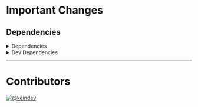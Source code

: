 # Important Changes

## Dependencies

<details>
<summary>Dependencies</summary>

- Changed **[stdout-update](https://www.npmjs.com/package/stdout-update)** from `^3.0.2` to `^3.0.3`

</details>

<details>
<summary>Dev Dependencies</summary>

- Changed **[@tagproject/docs-shared-config](https://www.npmjs.com/package/@tagproject/docs-shared-config)** from `^1.0.1` to `^1.0.2`
- Changed **[@tagproject/ts-package-shared-config](https://www.npmjs.com/package/@tagproject/ts-package-shared-config)** from `^7.2.1` to `^7.3.0`
- Changed **[@tagproject/vscode-shared-config](https://www.npmjs.com/package/@tagproject/vscode-shared-config)** from `^1.2.2` to `^1.2.3`
- Changed **[@types/jest](https://www.npmjs.com/package/@types/jest)** from `^27.4.0` to `^27.4.1`
- Changed **[@types/node](https://www.npmjs.com/package/@types/node)** from `^17.0.14` to `^17.0.21`
- Changed **[@typescript-eslint/eslint-plugin](https://www.npmjs.com/package/@typescript-eslint/eslint-plugin)** from `^5.10.2` to `^5.15.0`
- Changed **[@typescript-eslint/parser](https://www.npmjs.com/package/@typescript-eslint/parser)** from `^5.10.2` to `^5.15.0`
- Changed **[changelog-guru](https://www.npmjs.com/package/changelog-guru)** from `^4.0.2` to `^4.0.3`
- Changed **[cspell](https://www.npmjs.com/package/cspell)** from `^5.18.0` to `^5.19.2`
- Changed **[eslint](https://www.npmjs.com/package/eslint)** from `^8.8.0` to `^8.11.0`
- Changed **[eslint-config-prettier](https://www.npmjs.com/package/eslint-config-prettier)** from `^8.3.0` to `^8.5.0`
- Changed **[eslint-plugin-jest](https://www.npmjs.com/package/eslint-plugin-jest)** from `^26.0.0` to `^26.1.1`
- Changed **[jest](https://www.npmjs.com/package/jest)** from `^27.4.7` to `^27.5.1`
- Changed **[prettier](https://www.npmjs.com/package/prettier)** from `^2.5.1` to `^2.6.0`
- Changed **[ts-node](https://www.npmjs.com/package/ts-node)** from `^10.4.0` to `^10.7.0`
- Changed **[typescript](https://www.npmjs.com/package/typescript)** from `^4.5.5` to `^4.6.2`
- Removed **[type-fest](https://www.npmjs.com/package/type-fest)**, with `^2.11.1`

</details>

---

# Contributors

[![@keindev](https://avatars.githubusercontent.com/u/4527292?v=4&s=40)](https://github.com/keindev)
